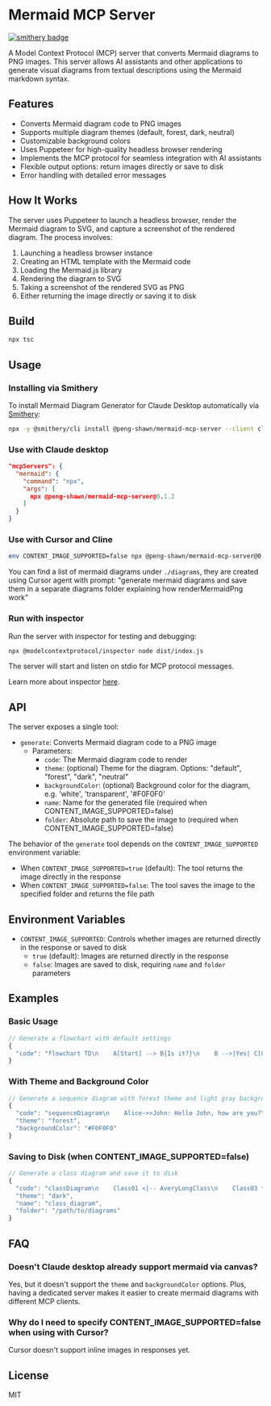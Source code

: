 # Mermaid MCP Server

[![smithery badge](https://smithery.ai/badge/@peng-shawn/mermaid-mcp-server)](https://smithery.ai/server/@peng-shawn/mermaid-mcp-server)

A Model Context Protocol (MCP) server that converts Mermaid diagrams to PNG images. This server allows AI assistants and other applications to generate visual diagrams from textual descriptions using the Mermaid markdown syntax.

## Features

- Converts Mermaid diagram code to PNG images
- Supports multiple diagram themes (default, forest, dark, neutral)
- Customizable background colors
- Uses Puppeteer for high-quality headless browser rendering
- Implements the MCP protocol for seamless integration with AI assistants
- Flexible output options: return images directly or save to disk
- Error handling with detailed error messages

## How It Works

The server uses Puppeteer to launch a headless browser, render the Mermaid diagram to SVG, and capture a screenshot of the rendered diagram. The process involves:

1. Launching a headless browser instance
2. Creating an HTML template with the Mermaid code
3. Loading the Mermaid.js library
4. Rendering the diagram to SVG
5. Taking a screenshot of the rendered SVG as PNG
6. Either returning the image directly or saving it to disk

## Build

```bash
npx tsc
```

## Usage

### Installing via Smithery

To install Mermaid Diagram Generator for Claude Desktop automatically via [Smithery](https://smithery.ai/server/@peng-shawn/mermaid-mcp-server):

```bash
npx -y @smithery/cli install @peng-shawn/mermaid-mcp-server --client claude
```

### Use with Claude desktop

```json
"mcpServers": {
  "mermaid": {
    "command": "npx",
    "args": [
      npx @peng-shawn/mermaid-mcp-server@0.1.2
    ]
  }
}
```

### Use with Cursor and Cline

```bash
env CONTENT_IMAGE_SUPPORTED=false npx @peng-shawn/mermaid-mcp-server@0.1.2
```

You can find a list of mermaid diagrams under `./diagrams`, they are created using Cursor agent with prompt: "generate mermaid diagrams and save them in a separate diagrams folder explaining how renderMermaidPng work"

### Run with inspector

Run the server with inspector for testing and debugging:

```bash
npx @modelcontextprotocol/inspector node dist/index.js
```

The server will start and listen on stdio for MCP protocol messages.

Learn more about inspector [here](https://modelcontextprotocol.io/docs/tools/inspector).

## API

The server exposes a single tool:

- `generate`: Converts Mermaid diagram code to a PNG image
  - Parameters:
    - `code`: The Mermaid diagram code to render
    - `theme`: (optional) Theme for the diagram. Options: "default", "forest", "dark", "neutral"
    - `backgroundColor`: (optional) Background color for the diagram, e.g. 'white', 'transparent', '#F0F0F0'
    - `name`: Name for the generated file (required when CONTENT_IMAGE_SUPPORTED=false)
    - `folder`: Absolute path to save the image to (required when CONTENT_IMAGE_SUPPORTED=false)

The behavior of the `generate` tool depends on the `CONTENT_IMAGE_SUPPORTED` environment variable:

- When `CONTENT_IMAGE_SUPPORTED=true` (default): The tool returns the image directly in the response
- When `CONTENT_IMAGE_SUPPORTED=false`: The tool saves the image to the specified folder and returns the file path

## Environment Variables

- `CONTENT_IMAGE_SUPPORTED`: Controls whether images are returned directly in the response or saved to disk
  - `true` (default): Images are returned directly in the response
  - `false`: Images are saved to disk, requiring `name` and `folder` parameters

## Examples

### Basic Usage

```javascript
// Generate a flowchart with default settings
{
  "code": "flowchart TD\n    A[Start] --> B{Is it?}\n    B -->|Yes| C[OK]\n    B -->|No| D[End]"
}
```

### With Theme and Background Color

```javascript
// Generate a sequence diagram with forest theme and light gray background
{
  "code": "sequenceDiagram\n    Alice->>John: Hello John, how are you?\n    John-->>Alice: Great!",
  "theme": "forest",
  "backgroundColor": "#F0F0F0"
}
```

### Saving to Disk (when CONTENT_IMAGE_SUPPORTED=false)

```javascript
// Generate a class diagram and save it to disk
{
  "code": "classDiagram\n    Class01 <|-- AveryLongClass\n    Class03 *-- Class04\n    Class05 o-- Class06",
  "theme": "dark",
  "name": "class_diagram",
  "folder": "/path/to/diagrams"
}
```

## FAQ

### Doesn't Claude desktop already support mermaid via canvas?

Yes, but it doesn't support the `theme` and `backgroundColor` options. Plus, having a dedicated server makes it easier to create mermaid diagrams with different MCP clients.

### Why do I need to specify CONTENT_IMAGE_SUPPORTED=false when using with Cursor?

Cursor doesn't support inline images in responses yet.

## License

MIT
